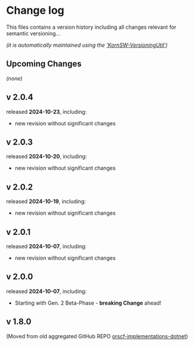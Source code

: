 # Change log

This files contains a version history including all changes relevant for semantic versioning...

*(it is automatically maintained using the ['KornSW-VersioningUtil'](https://github.com/KornSW/VersioningUtil))*



## Upcoming Changes

*(none)*



## v 2.0.4
released **2024-10-23**, including:
 - new revision without significant changes



## v 2.0.3
released **2024-10-20**, including:
 - new revision without significant changes



## v 2.0.2
released **2024-10-19**, including:
 - new revision without significant changes



## v 2.0.1
released **2024-10-07**, including:
 - new revision without significant changes



## v 2.0.0
released **2024-10-07**, including:
 - Starting with Gen. 2 Beta-Phase - **breaking Change** ahead!



## v 1.8.0

(Moved from old aggregated GitHub REPO [orscf-implementations-dotnet](https://github.com/orscf/orscf-implementations-dotnet))

